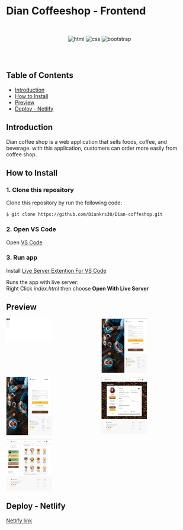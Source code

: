 # Dian Coffeeshop - Frontend

<br/>

<div align="center">

![html](https://img.shields.io/badge/html-5-blue)
![css](https://img.shields.io/badge/css-3-yellow)
![bootstrap](https://img.shields.io/badge/bootsrap-5-purple)


<br/>

</div>

<br/>

## Table of Contents

- [Introduction](#introduction)
- [How to Install](#how-to-install)
- [Preview](#preview)
- [Deploy - Netlify](#deploy-netlify)


## Introduction

Dian coffee shop is a web application that sells foods, coffee, and beverage. with this application, customers can order more easily from coffee shop.


## How to Install

### 1. Clone this repository

Clone this repository by run the following code:

```
$ git clone https://github.com/Diankrs30/Dian-coffeshop.git
```

### 2. Open VS Code

Open [VS Code](https://code.visualstudio.com/)

### 3. Run app 

Install [Live Server Extention For VS Code](https://marketplace.visualstudio.com/items?itemName=ritwickdey.LiveServer)

Runs the app with live server:\
Right Click _index.html_ then choose **Open With Live Server**

## Preview

<div style="display: grid; grid-template-areas: 'a b'; row-gap: 10px; column-gap: 10px">
<img src="asset/picture/home.png" style="width: 50%; height: auto;"></img>
<img src="asset/picture/signup.png" style="width: 50%; height: auto;"></img>
<img src="asset/picture/login.png" style="width: 50%; height: auto;"></img>
<img src="asset/picture/profile.png" style="width: 50%; height: auto;"></img>
<img src="asset/picture/product.png" style="width: 50%; height: auto;"></img>
</div>

## Deploy - Netlify

[Netlify link](https://dian-coffeshop.netlify.app/)


